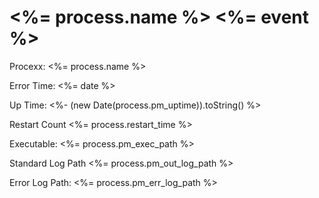 # <%= process.name %> <%= event %>

Procexx: <%= process.name %> 

Error Time: <%= date %>

Up Time: <%- (new Date(process.pm_uptime)).toString() %>

Restart Count <%= process.restart_time %>

Executable: <%= process.pm_exec_path %>

Standard Log Path <%= process.pm_out_log_path %>

Error Log Path: <%= process.pm_err_log_path %>

